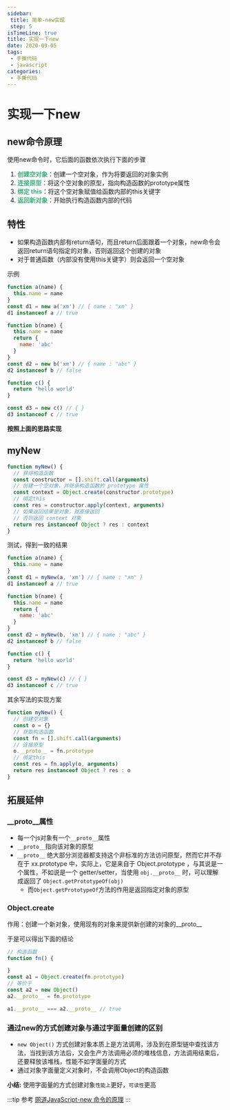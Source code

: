 ```yaml
---
sidebar:
 title: 简单-new实现
 step: 5
isTimeLine: true
title: 实现一下new
date: 2020-09-05
tags:
 - 手撕代码
 - javascript
categories:
 - 手撕代码
---
```

# 实现一下new
## new命令原理
使用new命令时，它后面的函数依次执行下面的步骤
1. <font color="#3eaf7c" weight="bold">**创建空对象**</font>：创建一个空对象，作为将要返回的对象实例
2. <font color="#3eaf7c">**连接原型**</font>：将这个空对象的原型，指向构造函数的prototype属性
3. <font color="#3eaf7c">**绑定 this**</font>：将这个空对象赋值给函数内部的this关键字
4. <font color="#3eaf7c">**返回新对象**</font>：开始执行构造函数内部的代码

## 特性
* 如果构造函数内部有return语句，而且return后面跟着一个对象，new命令会返回return语句指定的对象，否则返回这个创建的对象
* 对于普通函数（内部没有使用this关键字）则会返回一个空对象

示例
```js
function a(name) {
  this.name = name
}
const d1 = new a('xm') // { name : "xm" }
d1 instanceof a // true

function b(name) {
  this.name = name
  return {
    name: 'abc'
  }
}
const d2 = new b('xm') // { name : "abc" }
d2 instanceof b // false

function c() {
  return 'hello world'
}

const d3 = new c() // { }
d3 instanceof c // true
```

**按照上面的思路实现**

## myNew
```js
function myNew() {
  // 获得构造函数
  const constructor = [].shift.call(arguments)
  // 创建一个空对象，并继承构造函数的 prototype 属性
  const context = Object.create(constructor.prototype)
  // 绑定this
  const res = constructor.apply(context, arguments)
  // 如果返回结果是对象，就直接返回
  // 否则返回 context 对象
  return res instanceof Object ? res : context
}
```
测试，得到一致的结果
```js
function a(name) {
  this.name = name
}
const d1 = myNew(a, 'xm') // { name : "xm" }
d1 instanceof a // true

function b(name) {
  this.name = name
  return {
    name: 'abc'
  }
}
const d2 = myNew(b, 'xm') // { name : "abc" }
d2 instanceof b // false

function c() {
  return 'hello world'
}

const d3 = myNew(c) // { }
d3 instanceof c // true
```

其余写法的实现方案
```js
function myNew() {
  // 创建空对象
  const o = {}
  // 获取构造函数
  const fn = [].shift.call(arguments)
  // 连接原型
  o.__proto__ = fn.prototype
  // 绑定this
  const res = fn.apply(o, arguments)
  return res instanceof Object ? res : o
}
```

## 拓展延伸
### \__proto__属性
* 每一个js对象有一个``__proto__``属性
* ``__proto__``指向该对象的原型
* ``__proto__`` 绝大部分浏览器都支持这个非标准的方法访问原型，然而它并不存在于 xx.prototype 中，实际上，它是来自于 Object.prototype ，与其说是一个属性，不如说是一个 getter/setter，当使用 ``obj.__proto__`` 时，可以理解成返回了 `Object.getPrototypeOf(obj)`
  * 而`Object.getPrototypeOf`方法的作用是返回指定对象的原型

### Object.create
作用：创建一个新对象，使用现有的对象来提供新创建的对象的__proto__

于是可以得出下面的结论
```js
// 构造函数
function fn() {

}
const a1 = Object.create(fn.prototype)
// 等价于
const a2 = new Object()
a2.__proto__ = fn.prototype

a1.__proto__ === a2.__proto__ // true
```

### 通过new的方式创建对象与通过字面量创建的区别
* `new Object()` 方式创建对象本质上是方法调用，涉及到在原型链中查找该方法，当找到该方法后，又会生产方法调用必须的堆栈信息，方法调用结束后，还要释放该堆栈，性能不如字面量的方式
* 通过对象字面量定义对象时，不会调用Object的构造函数

**小结:** 使用字面量的方式创建对象`性能上`更好，`可读性`更高

:::tip 参考
[网道JavaScript-new 命令的原理](https://wangdoc.com/javascript/oop/new.html#new-%E5%91%BD%E4%BB%A4%E7%9A%84%E5%8E%9F%E7%90%86)
:::
